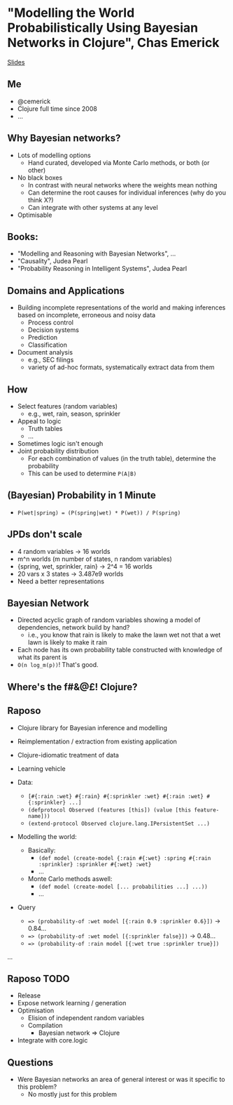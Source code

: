 # "Modelling the World Probabilistically Using Bayesian Networks in Clojure", Chas Emerick #
[Slides](../2011-slides/cemerick-modeling-the-world-with-bayesian-networks.pdf)

## Me ##
   * @cemerick
   * Clojure full time since 2008
   * ...

## Why Bayesian networks? ##
   * Lots of modelling options
      * Hand curated, developed via Monte Carlo methods, or both (or other)
   * No black boxes
      * In contrast with neural networks where the weights mean nothing
      * Can determine the root causes for individual inferences (why do you think X?)
      * Can integrate with other systems at any level
   * Optimisable

## Books: ##
   * "Modelling and Reasoning with Bayesian Networks", ...
   * "Causality", Judea Pearl
   * "Probability Reasoning in Intelligent Systems", Judea Pearl

## Domains and Applications ##
   * Building incomplete representations of the world and making inferences based on incomplete, erroneous and noisy data
      * Process control
      * Decision systems
      * Prediction
      * Classification
   * Document analysis
      * e.g., SEC filings
      * variety of ad-hoc formats, systematically extract data from them

## How ##
   * Select features (random variables)
      * e.g., wet, rain, season, sprinkler
   * Appeal to logic
      * Truth tables
      * ...
   * Sometimes logic isn't enough
   * Joint probability distribution
      * For each combination of values (in the truth table), determine the probability
      * This can be used to determine `P(A|B)`

## (Bayesian) Probability in 1 Minute ##
   * `P(wet|spring) = (P(spring|wet) * P(wet)) / P(spring)`

## JPDs don't scale ##
   * 4 random variables -> 16 worlds
   * m^n worlds (m number of states, n random variables)
   * {spring, wet, sprinkler, rain} -> 2^4 = 16 worlds
   * 20 vars x 3 states -> 3.487e9 worlds
   * Need a better representations

## Bayesian Network ##
   * Directed acyclic graph of random variables showing a model of dependencies, network build by hand?
      * i.e., you know that rain is likely to make the lawn wet not that a wet lawn is likely to make it rain
   * Each node has its own probability table constructed with knowledge of what its parent is
   * `O(n log_m(p))`! That's good.

## Where's the f#&@£! Clojure? ##

## Raposo ##
   * Clojure library for Bayesian inference and modelling
   * Reimplementation / extraction from existing application
   * Clojure-idiomatic treatment of data
   * Learning vehicle
   * Data:
      * `[#{:rain :wet} #{:rain} #{:sprinkler :wet} #{:rain :wet} #{:sprinkler} ...]`
      * `(defprotocol Observed (features [this]) (value [this feature-name]))`
      * `(extend-protocol Observed clojure.lang.IPersistentSet ...)`

   * Modelling the world:
      * Basically:
         * `(def model (create-model {:rain #{:wet} :spring #{:rain :sprinkler} :sprinkler #{:wet} :wet}`
         * ...
      * Monte Carlo methods aswell:
         * `(def model (create-model [... probabilities ...] ...))`
         * ...
   * Query
      * `=> (probability-of :wet model [{:rain 0.9 :sprinkler 0.6}])`
      -> 0.84...
      * `=> (probability-of :wet model [{:sprinkler false}])`
      -> 0.48...
      * `=> (probability-of :rain model [{:wet true :sprinkler true}])`

...

## Raposo TODO ##
   * Release
   * Expose network learning / generation
   * Optimisation
      * Elision of independent random variables
      * Compilation
         * Bayesian network => Clojure
   * Integrate with core.logic

## Questions ##
   * Were Bayesian networks an area of general interest or was it specific to this problem?
      * No mostly just for this problem
